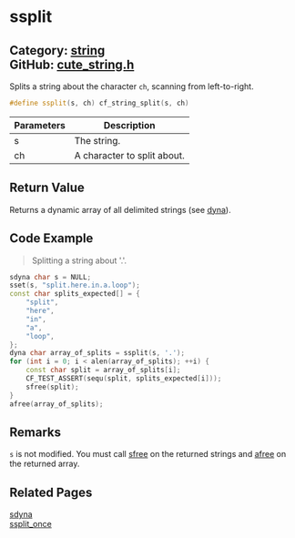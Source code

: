 [//]: # (This file is automatically generated by Cute Framework's docs parser.)
[//]: # (Do not edit this file by hand!)
[//]: # (See: https://github.com/RandyGaul/cute_framework/blob/master/samples/docs_parser.cpp)
[](../header.md ':include')

# ssplit

Category: [string](/api_reference?id=string)  
GitHub: [cute_string.h](https://github.com/RandyGaul/cute_framework/blob/master/include/cute_string.h)  
---

Splits a string about the character `ch`, scanning from left-to-right.

```cpp
#define ssplit(s, ch) cf_string_split(s, ch)
```

Parameters | Description
--- | ---
s | The string.
ch | A character to split about.

## Return Value

Returns a dynamic array of all delimited strings (see [dyna](/array/dyna.md)).

## Code Example

> Splitting a string about '.'.

```cpp
sdyna char s = NULL;
sset(s, "split.here.in.a.loop");
const char splits_expected[] = {
    "split",
    "here",
    "in",
    "a",
    "loop",
};
dyna char array_of_splits = ssplit(s, '.');
for (int i = 0; i < alen(array_of_splits); ++i) {
    const char split = array_of_splits[i];
    CF_TEST_ASSERT(sequ(split, splits_expected[i]));
    sfree(split);
}
afree(array_of_splits);
```

## Remarks

`s` is not modified. You must call [sfree](/string/sfree.md) on the returned strings and [afree](/array/afree.md) on the returned array.

## Related Pages

[sdyna](/string/sdyna.md)  
[ssplit_once](/string/ssplit_once.md)  
